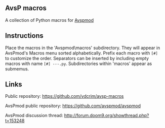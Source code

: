 AvsP macros
-----------

A collection of Python macros for [Avspmod](https://github.com/avspmod/avspmod)

Instructions
------------

Place the macros in the 'Avspmod\macros' subdirectory. They will appear in 
AvsPmod's Macros menu sorted alphabetically. Prefix each macro with `[#]` 
to customize the order. Separators can be inserted by including empty macros 
with name `[#] ---.py`. Subdirectories within 'macros' appear as submemus.

Links
-----

Public repository: <https://github.com/vdcrim/avsp-macros>

AvsPmod public repository: <https://github.com/avspmod/avspmod>

AvsPmod discussion thread: <http://forum.doom9.org/showthread.php?t=153248>
